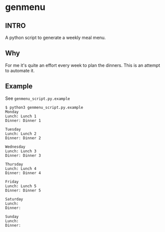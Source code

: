 # genmenu
## INTRO
A python script to generate a weekly meal menu.
## Why
For me it's quite an effort every week to plan the dinners.
This is an attempt to automate it.
## Example
See `genmenu_script.py.example`

```
$ python3 genmenu_script.py.example
Monday
Lunch: Lunch 1
Dinner: Dinner 1

Tuesday
Lunch: Lunch 2
Dinner: Dinner 2

Wednesday
Lunch: Lunch 3
Dinner: Dinner 3

Thursday
Lunch: Lunch 4
Dinner: Dinner 4

Friday
Lunch: Lunch 5
Dinner: Dinner 5

Saturday
Lunch: 
Dinner: 

Sunday
Lunch: 
Dinner: 
```
